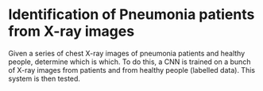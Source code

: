 # Identification of Pneumonia patients from X-ray images
Given a series of chest X-ray images of pneumonia patients and healthy people, determine which is which. To do this, a CNN is trained on a bunch of X-ray images from patients and from healthy people (labelled data). This system is then tested. 
